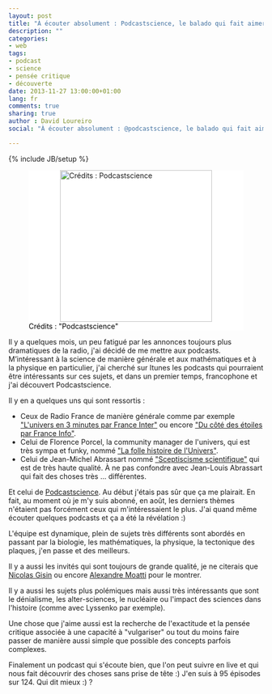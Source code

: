 ```yaml
---
layout: post
title: "À écouter absolument : Podcastscience, le balado qui fait aimer la science"
description: ""
categories: 
- web
tags:
- podcast
- science
- pensée critique
- découverte
date: 2013-11-27 13:00:00+01:00
lang: fr
comments: true
sharing: true
author : David Loureiro
social: "À écouter absolument : @podcastscience, le balado qui fait aimer la #science"

---
```

{% include JB/setup %}

<p>
<figure style="background-color:white;">
<img style="background-color:white; display:block; margin-left:auto; margin-right:auto; width:300px" src="http://testdriventrekkie.com/assets/images/podcastsciencelogo.png" alt='Crédits : Podcastscience'/>
<figcaption style="color:black; margin-top:auto; position:relative; bottom:0">Crédits : "Podcastscience"</figcaption>
</figure>
</p>

Il y a quelques mois, un peu fatigué par les annonces toujours plus dramatiques de la radio, j'ai décidé de me mettre aux podcasts. M’intéressant à la science de manière générale et aux mathématiques et à la physique en particulier, j'ai cherché sur Itunes les podcasts qui pourraient être intéressants sur ces sujets, et dans un premier temps, francophone et j'ai découvert Podcastscience. 

<!-- *more* -->

Il y en a quelques uns qui sont ressortis : 

 * Ceux de Radio France de manière générale comme par exemple ["L'univers en 3 minutes par France Inter"](http://www.franceinter.fr/emission-l-univers-en-trois-minutes) ou encore ["Du côté des étoiles par France Info"](http://www.franceinfo.fr/du-cote-des-etoiles-new).
 * Celui de Florence Porcel, la community manager de l'univers, qui est très sympa et funky, nommé ["La folle histoire de l'Univers"](http://www.florenceporcel.com/category/la-folle-histoire-de-lunivers-podcast/).
 * Celui de Jean-Michel Abrassart nommé ["Sceptiscisme scientifique"](http://scepticismescientifique.blogspot.fr/) qui est de très haute qualité. À ne pas confondre avec Jean-Louis Abrassart qui fait des choses très ... différentes.

Et celui de [Podcastscience](http://www.podcastscience.fm/). Au début j'étais pas sûr que ça me plairait. En fait, au moment où je m'y suis abonné, en août, les derniers thèmes n'étaient pas forcément ceux qui m'intéressaient le plus. J'ai quand même écouter quelques podcasts et ça a été la révélation :)

L'équipe est dynamique, plein de sujets très différents sont abordés en passant par la biologie, les mathématiques, la physique, la tectonique des plaques, j'en passe et des meilleurs.

Il y a aussi les invités qui sont toujours de grande qualité, je ne citerais que [Nicolas Gisin](http://www.podcastscience.fm/emission/2013/04/12/podcast-science-126-limpensable-hasard-la-teleportation-quantique-avec-nicolas-gisin/) ou encore [Alexandre Moatti](http://www.podcastscience.fm/emission/2013/10/04/podcast-science-146-alexandre-moatti-alterscience/) pour le montrer.

Il y a aussi les sujets plus polémiques mais aussi très intéressants que sont le dénialisme, les alter-sciences, le nucléaire ou l'impact des sciences dans l'histoire (comme avec Lyssenko par exemple).

Une chose que j'aime aussi est la recherche de l'exactitude et la pensée critique associée à une capacité à "vulgariser" ou tout du moins faire passer de manière aussi simple que possible des concepts parfois complexes.

Finalement un podcast qui s'écoute bien, que l'on peut suivre en live et qui nous fait découvrir des choses sans prise de tête :) J'en suis à 95 épisodes sur 124. Qui dit mieux :) ?